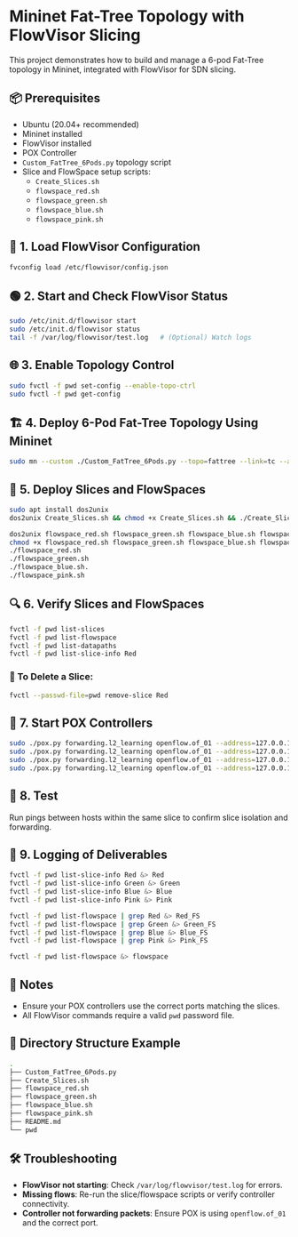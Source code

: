 # Mininet Fat-Tree Topology with FlowVisor Slicing

This project demonstrates how to build and manage a 6-pod Fat-Tree topology in Mininet, integrated with FlowVisor for SDN slicing.

## 📦 Prerequisites

- Ubuntu (20.04+ recommended)
- Mininet installed
- FlowVisor installed
- POX Controller
- `Custom_FatTree_6Pods.py` topology script
- Slice and FlowSpace setup scripts:
  - `Create_Slices.sh`
  - `flowspace_red.sh`
  - `flowspace_green.sh`
  - `flowspace_blue.sh`
  - `flowspace_pink.sh`

## 🚀 1. Load FlowVisor Configuration

```bash
fvconfig load /etc/flowvisor/config.json
```

## 🟢 2. Start and Check FlowVisor Status

```bash
sudo /etc/init.d/flowvisor start
sudo /etc/init.d/flowvisor status
tail -f /var/log/flowvisor/test.log   # (Optional) Watch logs
```

## 🌐 3. Enable Topology Control

```bash
sudo fvctl -f pwd set-config --enable-topo-ctrl
sudo fvctl -f pwd get-config
```

## 🏗️ 4. Deploy 6-Pod Fat-Tree Topology Using Mininet

```bash
sudo mn --custom ./Custom_FatTree_6Pods.py --topo=fattree --link=tc --arp --mac --controller=remote,ip=127.0.0.1,port=6633 --switch ovsk,protocols=OpenFlow10
```

## 🧩 5. Deploy Slices and FlowSpaces

```bash
sudo apt install dos2unix
dos2unix Create_Slices.sh && chmod +x Create_Slices.sh && ./Create_Slices.sh

dos2unix flowspace_red.sh flowspace_green.sh flowspace_blue.sh flowspace_pink.sh    
chmod +x flowspace_red.sh flowspace_green.sh flowspace_blue.sh flowspace_pink.sh
./flowspace_red.sh
./flowspace_green.sh
./flowspace_blue.sh.
./flowspace_pink.sh

```

## 🔍 6. Verify Slices and FlowSpaces

```bash
fvctl -f pwd list-slices
fvctl -f pwd list-flowspace
fvctl -f pwd list-datapaths
fvctl -f pwd list-slice-info Red
```

### 🔄 To Delete a Slice:

```bash
fvctl --passwd-file=pwd remove-slice Red
```

## 🧠 7. Start POX Controllers

```bash
sudo ./pox.py forwarding.l2_learning openflow.of_01 --address=127.0.0.1 --port=4000
sudo ./pox.py forwarding.l2_learning openflow.of_01 --address=127.0.0.1 --port=5000
sudo ./pox.py forwarding.l2_learning openflow.of_01 --address=127.0.0.1 --port=6000
sudo ./pox.py forwarding.l2_learning openflow.of_01 --address=127.0.0.1 --port=7000
```

## 🧪 8. Test

Run pings between hosts within the same slice to confirm slice isolation and forwarding.

## 📝 9. Logging of Deliverables

```bash
fvctl -f pwd list-slice-info Red &> Red
fvctl -f pwd list-slice-info Green &> Green
fvctl -f pwd list-slice-info Blue &> Blue
fvctl -f pwd list-slice-info Pink &> Pink

fvctl -f pwd list-flowspace | grep Red &> Red_FS
fvctl -f pwd list-flowspace | grep Green &> Green_FS
fvctl -f pwd list-flowspace | grep Blue &> Blue_FS
fvctl -f pwd list-flowspace | grep Pink &> Pink_FS

fvctl -f pwd list-flowspace &> flowspace
```

## 📌 Notes

- Ensure your POX controllers use the correct ports matching the slices.
- All FlowVisor commands require a valid `pwd` password file.

## 📁 Directory Structure Example

```bash
.
├── Custom_FatTree_6Pods.py
├── Create_Slices.sh
├── flowspace_red.sh
├── flowspace_green.sh
├── flowspace_blue.sh
├── flowspace_pink.sh
├── README.md
└── pwd
```

## 🛠 Troubleshooting

- **FlowVisor not starting**: Check `/var/log/flowvisor/test.log` for errors.
- **Missing flows**: Re-run the slice/flowspace scripts or verify controller connectivity.
- **Controller not forwarding packets**: Ensure POX is using `openflow.of_01` and the correct port.
